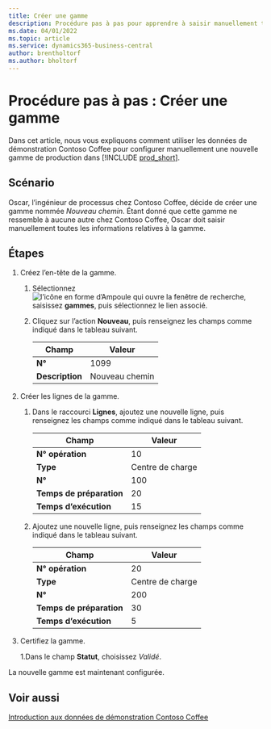 ```yaml
---
title: Créer une gamme
description: Procédure pas à pas pour apprendre à saisir manuellement toutes les informations relatives à une nouvelle gamme dans Business Central.
ms.date: 04/01/2022
ms.topic: article
ms.service: dynamics365-business-central
author: brentholtorf
ms.author: bholtorf
---
```

# <a name="walkthrough-create-a-new-routing"></a>Procédure pas à pas : Créer une gamme

Dans cet article, nous vous expliquons comment utiliser les données de démonstration Contoso Coffee pour configurer manuellement une nouvelle gamme de production dans [!INCLUDE [prod_short](../../includes/prod_short.md)].  

## <a name="scenario"></a>Scénario

Oscar, l’ingénieur de processus chez Contoso Coffee, décide de créer une gamme nommée *Nouveau chemin*. Étant donné que cette gamme ne ressemble à aucune autre chez Contoso Coffee, Oscar doit saisir manuellement toutes les informations relatives à la gamme.  

## <a name="steps"></a>Étapes

1. Créez l’en-tête de la gamme.  

    1. Sélectionnez ![l’icône en forme d’Ampoule qui ouvre la fenêtre de recherche](../../media/ui-search/search_small.png "Dites-moi ce que vous voulez faire"), saisissez **gammes**, puis sélectionnez le lien associé.  

    2. Cliquez sur l’action **Nouveau**, puis renseignez les champs comme indiqué dans le tableau suivant.  

        |Champ  |Valeur  |
        |---------|---------|
        |**N°** |1099|
        |**Description** |Nouveau chemin|
2. Créer les lignes de la gamme.

    1. Dans le raccourci **Lignes**, ajoutez une nouvelle ligne, puis renseignez les champs comme indiqué dans le tableau suivant.  

        |Champ  |Valeur  |
        |---------|---------|
        |**N° opération** |10|
        |**Type** |Centre de charge|
        |**N°** |100|
        |**Temps de préparation** |20|
        |**Temps d’exécution** |15|

    2. Ajoutez une nouvelle ligne, puis renseignez les champs comme indiqué dans le tableau suivant.  

        |Champ  |Valeur  |
        |---------|---------|
        |**N° opération** |20|
        |**Type** |Centre de charge|
        |**N°** |200|
        |**Temps de préparation** |30|
        |**Temps d’exécution** |5|
3. Certifiez la gamme.

    1.Dans le champ **Statut**, choisissez *Validé*.  

La nouvelle gamme est maintenant configurée.  

## <a name="see-also"></a>Voir aussi

[Introduction aux données de démonstration Contoso Coffee](../contoso-coffee-intro.md)  
